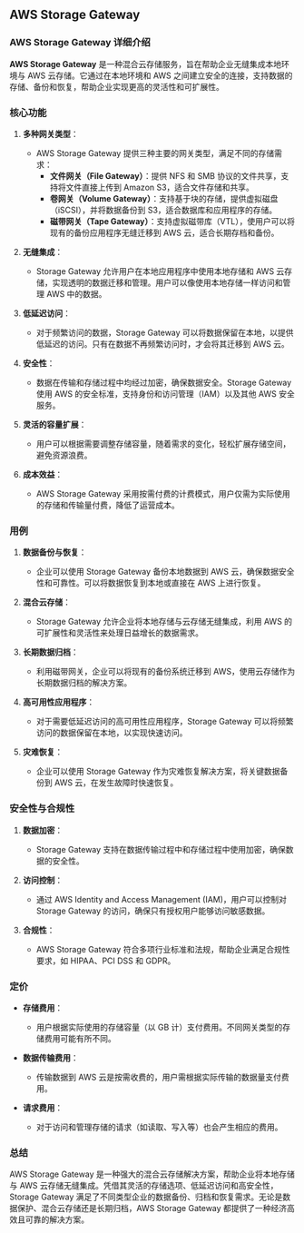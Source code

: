 ## AWS Storage Gateway

### AWS Storage Gateway 详细介绍

**AWS Storage Gateway** 是一种混合云存储服务，旨在帮助企业无缝集成本地环境与 AWS 云存储。它通过在本地环境和 AWS 之间建立安全的连接，支持数据的存储、备份和恢复，帮助企业实现更高的灵活性和可扩展性。

### 核心功能

1. **多种网关类型**：
   - AWS Storage Gateway 提供三种主要的网关类型，满足不同的存储需求：
     - **文件网关（File Gateway）**：提供 NFS 和 SMB 协议的文件共享，支持将文件直接上传到 Amazon S3，适合文件存储和共享。
     - **卷网关（Volume Gateway）**：支持基于块的存储，提供虚拟磁盘（iSCSI），并将数据备份到 S3，适合数据库和应用程序的存储。
     - **磁带网关（Tape Gateway）**：支持虚拟磁带库（VTL），使用户可以将现有的备份应用程序无缝迁移到 AWS 云，适合长期存档和备份。

2. **无缝集成**：
   - Storage Gateway 允许用户在本地应用程序中使用本地存储和 AWS 云存储，实现透明的数据迁移和管理。用户可以像使用本地存储一样访问和管理 AWS 中的数据。

3. **低延迟访问**：
   - 对于频繁访问的数据，Storage Gateway 可以将数据保留在本地，以提供低延迟的访问。只有在数据不再频繁访问时，才会将其迁移到 AWS 云。

4. **安全性**：
   - 数据在传输和存储过程中均经过加密，确保数据安全。Storage Gateway 使用 AWS 的安全标准，支持身份和访问管理（IAM）以及其他 AWS 安全服务。

5. **灵活的容量扩展**：
   - 用户可以根据需要调整存储容量，随着需求的变化，轻松扩展存储空间，避免资源浪费。

6. **成本效益**：
   - AWS Storage Gateway 采用按需付费的计费模式，用户仅需为实际使用的存储和传输量付费，降低了运营成本。

### 用例

1. **数据备份与恢复**：
   - 企业可以使用 Storage Gateway 备份本地数据到 AWS 云，确保数据安全性和可靠性。可以将数据恢复到本地或直接在 AWS 上进行恢复。

2. **混合云存储**：
   - Storage Gateway 允许企业将本地存储与云存储无缝集成，利用 AWS 的可扩展性和灵活性来处理日益增长的数据需求。

3. **长期数据归档**：
   - 利用磁带网关，企业可以将现有的备份系统迁移到 AWS，使用云存储作为长期数据归档的解决方案。

4. **高可用性应用程序**：
   - 对于需要低延迟访问的高可用性应用程序，Storage Gateway 可以将频繁访问的数据保留在本地，以实现快速访问。

5. **灾难恢复**：
   - 企业可以使用 Storage Gateway 作为灾难恢复解决方案，将关键数据备份到 AWS 云，在发生故障时快速恢复。

### 安全性与合规性

1. **数据加密**：
   - Storage Gateway 支持在数据传输过程中和存储过程中使用加密，确保数据的安全性。

2. **访问控制**：
   - 通过 AWS Identity and Access Management (IAM)，用户可以控制对 Storage Gateway 的访问，确保只有授权用户能够访问敏感数据。

3. **合规性**：
   - AWS Storage Gateway 符合多项行业标准和法规，帮助企业满足合规性要求，如 HIPAA、PCI DSS 和 GDPR。

### 定价

- **存储费用**：
  - 用户根据实际使用的存储容量（以 GB 计）支付费用。不同网关类型的存储费用可能有所不同。

- **数据传输费用**：
  - 传输数据到 AWS 云是按需收费的，用户需根据实际传输的数据量支付费用。

- **请求费用**：
  - 对于访问和管理存储的请求（如读取、写入等）也会产生相应的费用。

### 总结

AWS Storage Gateway 是一种强大的混合云存储解决方案，帮助企业将本地存储与 AWS 云存储无缝集成。凭借其灵活的存储选项、低延迟访问和高安全性，Storage Gateway 满足了不同类型企业的数据备份、归档和恢复需求。无论是数据保护、混合云存储还是长期归档，AWS Storage Gateway 都提供了一种经济高效且可靠的解决方案。